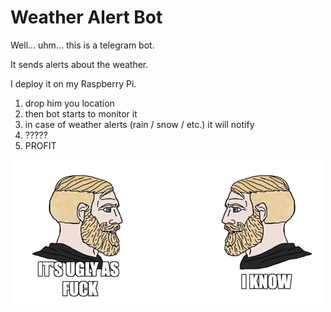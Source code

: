 # Weather Alert Bot

Well... uhm... this is a telegram bot. 

It sends alerts about the weather. 

I deploy it on my Raspberry Pi.

1. drop him you location
2. then bot starts to monitor it
3. in case of weather alerts (rain / snow / etc.) it will notify
4. ?????
5. PROFIT

![img.png](img.png)

